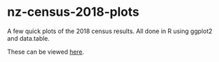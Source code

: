 # nz-census-2018-plots
A few quick plots of the 2018 census results. All done in R using ggplot2 and data.table. 

These can be viewed <a href="https://cddt.nz/projects/census-visualisation.html">here</a>. 
